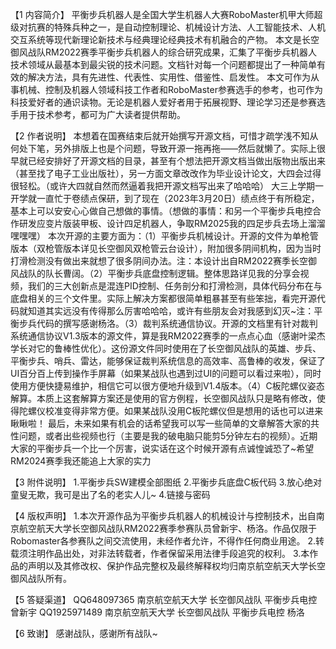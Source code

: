 【1	内容简介】
平衡步兵机器人是全国大学生机器人大赛RoboMaster机甲大师超级对抗赛的特殊兵种之一，是自动控制理论、机械设计方法、人工智能技术、人机交互系统等现代新理论新技术与经典理论经典技术有机融合的产物。
本文是长空御风战队RM2022赛季平衡步兵机器人的综合研究成果，汇集了平衡步兵机器人技术领域从最基本到最尖锐的技术问题。文档针对每一个问题都提出了一种简单有效的解决方法，具有先进性、代表性、实用性、借鉴性、启发性。
本文可作为从事机械、控制及机器人领域科技工作者和RoboMaster参赛选手的参考，也可作为科技爱好者的通识读物。无论是机器人爱好者用于拓展视野、理论学习还是参赛选手用于技术参考，都可为广大读者提供帮助。

【2	作者说明】
本想着在国赛结束后就开始撰写开源文档，可惜才疏学浅不知从何处下笔，另外排版上也是个问题，导致开源一拖再拖——然后就懒了。实际上很早就已经安排好了开源文档的目录，甚至有个想法把开源文档当做出版物出版出来（甚至找了电子工业出版社），另一方面文章改改作为毕业设计论文，大四会过得很轻松。（或许大四就自然而然逼着我把开源文档写出来了哈哈哈）
大三上学期一开学就一直忙于卷绩点保研，到了现在（2023年3月20日）绩点终于有所稳定，基本上可以安安心心做自己想做的事情。（想做的事情：和另一个平衡步兵电控合作研发应变片版装甲板、设计四足机器人，争取RM2025我的四足步兵去场上溜溜嘿嘿嘿）
本次开源的主要方面为：（1）平衡步兵机械设计。开源的文件为单枪管版本（双枪管版本详见长空御风双枪管云台设计），附加很多阴间机构，因为当时打滑检测没有做出来就想了很多阴间办法。注：本设计出自RM2022赛季长空御风战队的队长曹阔。（2）平衡步兵底盘控制逻辑。整体思路详见我的分享会视频，我们的三大创新点是混连PID控制、任务剖分和打滑检测，具体代码分布在与底盘相关的三个文件里。实际上解决方案都很简单粗暴甚至有些笨拙，看完开源代码就知道其实远没有传得那么厉害哈哈哈，或许有些朋友会对我感到幻灭~注：平衡步兵代码的撰写感谢杨洛。（3）裁判系统通信协议。开源的文档里有针对裁判系统通信协议V1.3版本的源文件，算是我RM2022赛季的一点点心血（感谢叶梁杰学长对它的鲁棒性优化）。这份源文件同时使用在了长空御风战队的英雄、步兵、平衡步兵、哨兵、雷达，能够保证裁判系统信息的高效率、高鲁棒的收发，保证了UI百分百上传到操作手屏幕（如果某战队也遇到过UI的问题可以看过来啦），同时使用方便快捷易维护，相信它可以很方便地升级到V1.4版本。（4）C板陀螺仪姿态解算。本质上这套解算方案还是使用的官方例程，长空御风战队只是略有修改，使得陀螺仪校准变得非常方便。如果某战队没用C板陀螺仪但是想用的话也可以进来瞅瞅啦！
最后，未来如果有机会的话希望我可以写一些简单的文章解答大家的共性问题，或者出些视频也行（主要是我的破电脑只能剪5分钟左右的视频）。近期大家的平衡步兵一个比一个厉害，说实话在这个时候开源有点诚惶诚恐了~希望RM2024赛季我还能追上大家的实力

【3	附件说明】
1.平衡步兵SW建模全部图纸
2.平衡步兵底盘C板代码
3.放心绝对童叟无欺，我可是出了名的老实人儿~
4.链接与密码

【4	版权声明】
1.本次开源作品为平衡步兵机器人的机械设计与控制技术，出自南京航空航天大学长空御风战队RM2022赛季参赛队员曾新宇、杨洛。作品仅限于Robomaster各参赛队之间交流使用，未经作者允许，不得作任何商业用途。
2.转载须注明作品出处，对非法转载者，作者保留采用法律手段追究的权利。
3.本作品的声明以及其修改权、保护作品完整权及最终解释权均归南京航空航天大学长空御风战队所有。

【5	答疑渠道】
QQ648097365	 南京航空航天大学 长空御风战队 平衡步兵电控 曾新宇
QQ1925971489 南京航空航天大学 长空御风战队 平衡步兵电控 杨洛

【6	致谢】
感谢战队，感谢所有战队~
